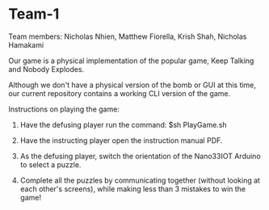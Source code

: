 # Team-1
Team members:
Nicholas Nhien, Matthew Fiorella, Krish Shah, Nicholas Hamakami

Our game is a physical implementation of the popular game, Keep Talking and Nobody Explodes.

Although we don't have a physical version of the bomb or GUI at this time, our current repository contains a working CLI version of the game.

Instructions on playing the game:

1. Have the defusing player run the command:
$sh PlayGame.sh

2. Have the instructing player open the instruction manual PDF.

3. As the defusing player, switch the orientation of the Nano33IOT Arduino to select a puzzle.

4. Complete all the puzzles by communicating together (without looking at each other's screens), while making less than 3 mistakes to win the game!
